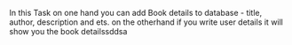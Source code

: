 In this Task on one hand you can add Book details to database - title, author, description and ets. on the otherhand if you write user details it will show you the book detailssddsa
